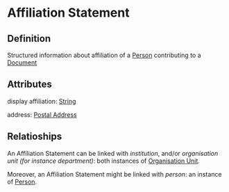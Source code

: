 # Affiliation Statement

## Definition

Structured information about affiliation of a [Person](../entities/Person.md) contributing to a [Document](../entities/Document.md)

## Attributes

display affiliation: [String](../datatypes/String.md)

address: [Postal Address](../datatypes/Postal_Address.md)

## Relatioships

An Affiliation Statement can be linked with *institution*, and/or *organisation unit (for instance department)*: both instances of [Organisation Unit](../entities/Organisation_Unit.md).

Moreover, an Affiliation Statement might be linked with *person*: an instance of [Person](../entities/Organisation_Unit.md).
